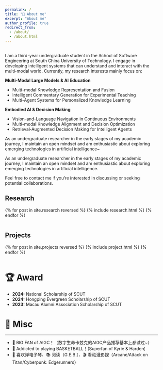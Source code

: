 ```yaml
---
permalink: /
title: "👋 About me"
excerpt: "About me"
author_profile: true
redirect_from: 
  - /about/
  - /about.html
---
```


<br />
I am a third-year undergraduate student in the School of Software Engineering at South China University of Technology. I engage in developing intelligent systems that can understand and interact with the multi-modal world. Currently, my research interests mainly focus on:

**Multi-Modal Large Models & AI Education**
- Multi-modal Knowledge Representation and Fusion
- Intelligent Commentary Generation for Experimental Teaching
- Multi-Agent Systems for Personalized Knowledge Learning

**Embodied AI & Decision Making**
- Vision-and-Language Navigation in Continuous Environments
- Multi-modal Knowledge Alignment and Decision Optimization
- Retrieval-Augmented Decision Making for Intelligent Agents


As an undergraduate researcher in the early stages of my academic journey, I maintain an open mindset and am enthusiastic about exploring emerging technologies in artificial intelligence~


As an undergraduate researcher in the early stages of my academic journey, I maintain an open mindset and am enthusiastic about exploring emerging technologies in artificial intelligence.

Feel free to contact me if you're interested in discussing or seeking potential collaborations.

Research
------
<div>
  <table>
  {% for post in site.research reversed %}
    <tr>{% include research.html %}</tr>
  {% endfor %}
  </table>
</div>

Projects
------
<div>
  <table>
  {% for post in site.projects reversed %}
    <tr>{% include project.html %}</tr>
  {% endfor %}
  </table>
</div>

# 🏆 Award
* <b>2024:</b> National Scholarship of SCUT
* <b>2024:</b> Hongping Evergreen Scholarship of SCUT
* <b>2023:</b> Macau Alumni Association Scholarship of SCUT

# 🎯 Misc
------
* 👋 BIG FAN of AIGC！（数字生命卡兹克的AIGC产品推荐基本上都试过~）<br>
* 🏀 Addicted to playing BASKETBALL！(Superfan of Kyrie & Harden)<br>
* 🎹 喜欢弹电子琴、📚 阅读（G.E.B.）、🎬 看动漫影视（Arcane/Attack on Titan/Cyberpunk: Edgerunners）<br>


